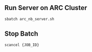 ## Run Server on ARC Cluster
```
sbatch arc_nb_server.sh
```

## Stop Batch
```
scancel {JOB_ID}
```
